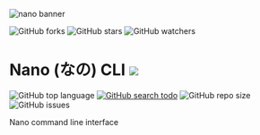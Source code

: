 ![nano banner](https://raw.githubusercontent.com/NanoWorkspace/core/master/assets/images/banner.jpg)

![GitHub forks](https://img.shields.io/github/forks/NanoWorkspace/cli?color=black&logo=github&style=for-the-badge) ![GitHub stars](https://img.shields.io/github/stars/NanoWorkspace/cli?color=black&logo=github&style=for-the-badge) ![GitHub watchers](https://img.shields.io/github/watchers/NanoWorkspace/cli?color=black&logo=github&style=for-the-badge)

# Nano (なの) CLI ![](https://raw.githubusercontent.com/NanoWorkspace/core/master/assets/images/logo.png)

![GitHub top language](https://img.shields.io/github/languages/top/NanoWorkspace/cli?color=%23BDB76B&style=plastic)
[![GitHub search todo](https://img.shields.io/github/search/NanoWorkspace/cli/todo?color=%23BDB76B&label=todo%20count&style=plastic)](https://github.com/NanoWorkspace/cli/search?l=TypeScript&q=todo)
![GitHub repo size](https://img.shields.io/github/repo-size/NanoWorkspace/cli?color=%23BDB76B&label=size&style=plastic)
![GitHub issues](https://img.shields.io/github/issues/NanoWorkspace/cli?color=%23BDB76B&style=plastic)

Nano command line interface
